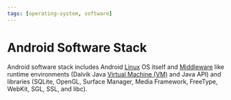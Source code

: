 ```yaml
---
tags: [operating-system, software]
---
```


# Android Software Stack

Android software stack includes Android [Linux](202204081225.md) OS itself and
[Middleware](202304201955.md) like runtime environments (Dalvik Java
[Virtual Machine (VM)](202204071131.md) and Java API) and libraries (SQLite,
OpenGL, Surface Manager, Media Framework, FreeType, WebKit, SGL, SSL, and libc).

